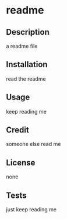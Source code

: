 # readme

## Description

a readme file

## Installation

read the readme

## Usage

keep reading me

## Credit

someone else read me

## License

none

## Tests

just keep reading me
